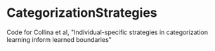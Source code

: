 # CategorizationStrategies
Code for Collina et al, "Individual-specific strategies in categorization learning inform learned boundaries"
